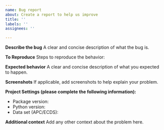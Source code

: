 ```yaml
---
name: Bug report
about: Create a report to help us improve
title: ''
labels: ''
assignees: ''

---
```


**Describe the bug**
A clear and concise description of what the bug is.

**To Reproduce**
Steps to reproduce the behavior:

**Expected behavior**
A clear and concise description of what you expected to happen.

**Screenshots**
If applicable, add screenshots to help explain your problem.

**Project Settings (please complete the following information):**
- Package version:
- Python version:
- Data set (APC/ECDS):

**Additional context**
Add any other context about the problem here.
